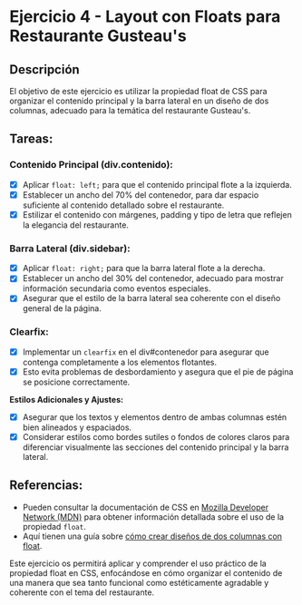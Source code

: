 # Ejercicio 4 - Layout con Floats para Restaurante Gusteau's

## Descripción

El objetivo de este ejercicio es utilizar la propiedad float de CSS para organizar el contenido principal y la barra lateral en un diseño de dos columnas, adecuado para la temática del restaurante Gusteau\'s.

## Tareas:

### Contenido Principal (div.contenido):

- [x] Aplicar `float: left;` para que el contenido principal flote a la izquierda.
- [x] Establecer un ancho del 70% del contenedor, para dar espacio suficiente al contenido detallado sobre el restaurante.
- [x] Estilizar el contenido con márgenes, padding y tipo de letra que reflejen la elegancia del restaurante.

### Barra Lateral (div.sidebar):

- [x] Aplicar `float: right;` para que la barra lateral flote a la derecha.
- [x] Establecer un ancho del 30% del contenedor, adecuado para mostrar información secundaria como eventos especiales.
- [x] Asegurar que el estilo de la barra lateral sea coherente con el diseño general de la página.

### Clearfix:

- [x] Implementar un `clearfix` en el div#contenedor para asegurar que contenga completamente a los elementos flotantes.
- [x] Esto evita problemas de desbordamiento y asegura que el pie de página se posicione correctamente.

**Estilos Adicionales y Ajustes:**

- [x] Asegurar que los textos y elementos dentro de ambas columnas estén bien alineados y espaciados.
- [x] Considerar estilos como bordes sutiles o fondos de colores claros para diferenciar visualmente las secciones del contenido principal y la barra lateral.

## Referencias:

- Pueden consultar la documentación de CSS en [Mozilla Developer Network (MDN)](https://developer.mozilla.org/es/docs/Web/CSS) para obtener información detallada sobre el uso de la propiedad `float`.
- Aquí tienen una guía sobre [cómo crear diseños de dos columnas con float](https://developer.mozilla.org/es/docs/Web/CSS/Floats).

Este ejercicio os permitirá aplicar y comprender el uso práctico de la propiedad float en CSS, enfocándose en cómo organizar el contenido de una manera que sea tanto funcional como estéticamente agradable y coherente con el tema del restaurante.
